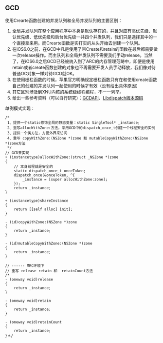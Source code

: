 
## GCD

使用Crearte函数创建的并发队列和全局并发队列的主要区别：

1. 全局并发队列在整个应用程序中本身是默认存在的，并且对应有高优先级、默认优先级、低优先级和后台优先级一共四个并发队列，我们只是选择其中的一个直接拿来用。而Crearte函数是实打实的从头开始去创建一个队列。
2. 在iOS6.0之前，在GCD中凡是使用了带Create和retain的函数在最后都需要做一次release操作。而主队列和全局并发队列不需要我们手动release。当然了，在iOS6.0之后GCD已经被纳入到了ARC的内存管理范畴中，即便是使用retain或者create函数创建的对象也不再需要开发人员手动释放，我们像对待普通OC对象一样对待GCD就OK。
3. 在使用栅栏函数的时候，苹果官方明确规定栅栏函数只有在和使用create函数自己的创建的并发队列一起使用的时候才有效（没有给出具体原因）
4. 其它区别涉及到XNU内核的系统级线程编程，不一一列举。
5. 给出一些参考资料（可以自行研究）：[GCDAPI](https://developer.apple.com/library/ios/documentation/Performance/Reference/GCD_libdispatch_Ref/index.html#//apple_ref/c/func/dispatch_queue_create)、[Libdispatch版本源码](http://www.opensource.apple.com/source/libdispatch/libdispatch-187.5/)

单例模式实现：

```
/*
 1、提供一个static修饰全局的静态变量：static SingleTool* _instance;
 2、重写allocWithZone:方法，采用GCD中的dispatch_once_t创建一个线程安全的实例
 3、提供一个类方法，方便外界来访问
 4、重写 copyWithZone:(NSZone *)zone 和 mutableCopyWithZone:(NSZone *)zone方法
 */
// GCD来实现
+ (instancetype)allocWithZone:(struct _NSZone *)zone
{
    // 本身线程就是安全的
    static dispatch_once_t onceToken;
    dispatch_once(&onceToken, ^{
        _instance = [super allocWithZone:zone];
    });
    return _instance;
}

+ (instancetype)shareInstance
{
    return [[self alloc] init];
}

- (id)copyWithZone:(NSZone *)zone
{
    return _instance;
}

- (id)mutableCopyWithZone:(NSZone *)zone
{
    return _instance;
}

// ------ MRC环境下
// 重写 release retain 和  retainCount方法
/*
- (oneway void)release
{
    return _instance;
}

- (oneway void)retain
{
    return _instance;
}

- (oneway void)retainCount
{
    return _instance;
}＊/
```
